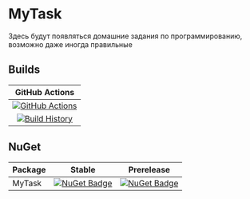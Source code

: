 # MyTask

Здесь будут появляться домашние задания по программированию, возможно даже иногда правильные

## Builds


GitHub Actions |
:---: |
[![GitHub Actions](https://github.com/YelenaZvyagina/MyTask/workflows/Build%20master/badge.svg)](https://github.com/YelenaZvyagina/MyTask/actions?query=branch%3Amaster) |
[![Build History](https://buildstats.info/github/chart/YelenaZvyagina/MyTask)](https://github.com/YelenaZvyagina/MyTask/actions?query=branch%3Amaster) |

## NuGet

Package | Stable | Prerelease
--- | --- | ---
MyTask | [![NuGet Badge](https://buildstats.info/nuget/MyTask)](https://www.nuget.org/packages/MyTask/) | [![NuGet Badge](https://buildstats.info/nuget/MyTask?includePreReleases=true)](https://www.nuget.org/packages/MyTask/)


